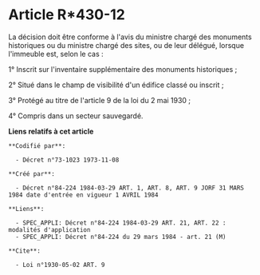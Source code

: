 # Article R*430-12

La décision doit être conforme à l'avis du ministre chargé des monuments historiques ou du ministre chargé des sites, ou de
leur délégué, lorsque l'immeuble est, selon le cas :

1° Inscrit sur l'inventaire supplémentaire des monuments historiques ;

2° Situé dans le champ de visibilité d'un édifice classé ou inscrit ;

3° Protégé au titre de l'article 9 de la loi du 2 mai 1930 ;

4° Compris dans un secteur sauvegardé.

**Liens relatifs à cet article**

	**Codifié par**:

	  - Décret n°73-1023 1973-11-08

	**Créé par**:

	  - Décret n°84-224 1984-03-29 ART. 1, ART. 8, ART. 9 JORF 31 MARS 1984 date d'entrée en vigueur 1 AVRIL 1984

	**Liens**:

	  - SPEC_APPLI: Décret n°84-224 1984-03-29 ART. 21, ART. 22 : modalités d'application
	  - SPEC_APPLI: Décret n°84-224 du 29 mars 1984 - art. 21 (M)

	**Cite**:

	  - Loi n°1930-05-02 ART. 9
